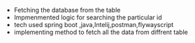 * Fetching the database from the table
* Impmenmented logic for searching the particular id
* tech used spring boot ,java,Intelij,postman,flywayscript
* implementing method to fetch all the data from diffrent table
